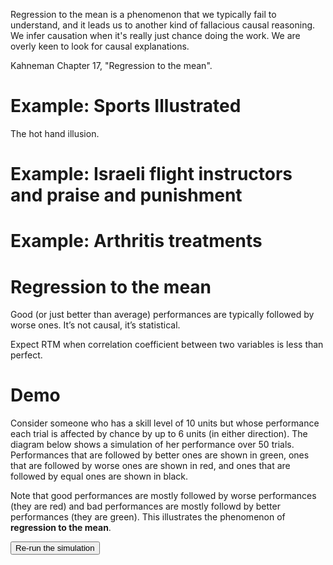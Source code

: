 Regression to the mean is a phenomenon that we typically fail to understand, and it leads us to another kind of fallacious causal reasoning. We infer causation when it's really just chance doing the work. We are overly keen to look for causal explanations.

Kahneman Chapter 17, "Regression to the mean".

# Example: Sports Illustrated

The hot hand illusion.

# Example: Israeli flight instructors and praise and punishment

# Example: Arthritis treatments

# Regression to the mean

Good (or just better than average) performances are typically followed by worse ones. It’s not causal, it’s statistical.

Expect RTM when correlation coefficient between two variables is less than perfect.

# Demo

Consider someone who has a skill level of 10 units but whose performance each trial is affected by chance by up to 6 units (in either direction). The diagram below shows a simulation of her performance over 50 trials. Performances that are followed by better ones are shown in green, ones that are followed by worse ones are shown in red, and ones that are followed by equal ones are shown in black.

Note that good performances are mostly followed by worse performances (they are red) and bad performances are mostly followd by better performances (they are green). This illustrates the phenomenon of <b>regression to the mean</b>.

<button onclick="populate()">Re-run the simulation</button>
<table id="results"></table>
<style>
  #results td {border: thin lightgray solid; width: 2.5em; padding: 0; color: gray; font-size: 80%}
  .skillLevel {background-color: lightgray}
  .better {background-color: green; color: white}
  .same {background-color: black; color: white}
  .worse {background-color: red; color: white}
</style>
<script>
  populate();
  function populate() {
    const skillLevel = 72;
  	const chanceLevel = 6;
  	const numTrials = 50;
  	let nextResult = randomValue();
  	document.getElementById("results").innerHTML = "";
  	for (let trialNum = 1; trialNum <= numTrials; trialNum++) {
  		let thisResult = nextResult;
  		nextResult = randomValue();
  		let row = "<tr>";
  		for (let colNum = skillLevel - chanceLevel; colNum <= skillLevel + chanceLevel; colNum++) {
  			let classes = [];
  			if (colNum === skillLevel) classes.push("skillLevel");
  			if (colNum === thisResult) {
  				if (nextResult < thisResult) classes.push("better");
  				else if (nextResult > thisResult) classes.push("worse");
  				else classes.push("same");
  			}
  			classes = classes.join(" ");
  			row += `<td class='${classes}'>${colNum}</td>`;
  		}
  		row += "</tr>";
  		document.getElementById("results").innerHTML += row;
  	}
  	function randomValue() {
  	  return skillLevel + Math.round((2*Math.random() - 1)*chanceLevel);
  	}
  }
</script>
